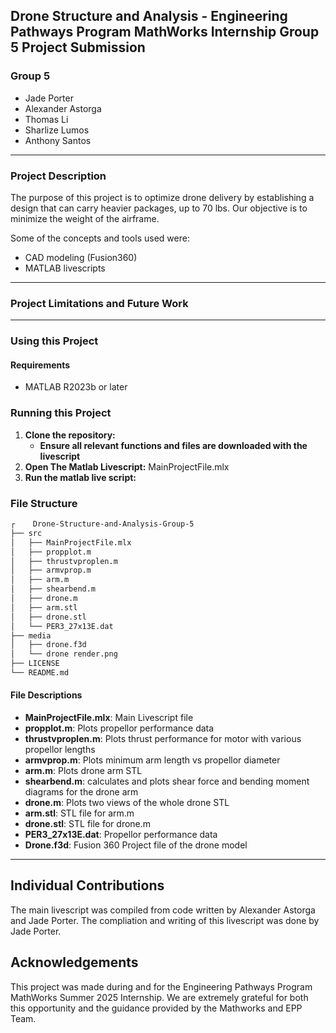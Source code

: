 ## Drone Structure and Analysis - Engineering Pathways Program MathWorks Internship Group 5 Project Submission
### Group 5
- Jade Porter
- Alexander Astorga
- Thomas Li
- Sharlize Lumos
- Anthony Santos
___
### Project Description
The purpose of this project is to optimize drone delivery by establishing a design that can carry heavier packages, up to 70 lbs. Our objective is to minimize the weight of the airframe.

Some of the concepts and tools used were:
- CAD modeling (Fusion360)
- MATLAB livescripts

___
### Project Limitations and Future Work

___
### Using this Project
#### Requirements
- MATLAB R2023b or later

### Running this Project
1. **Clone the repository:**
    - **Ensure all relevant functions and files are downloaded with the livescript**
2. **Open The Matlab Livescript:**
  MainProjectFile.mlx
3. **Run the matlab live script:**

### File Structure
```bash
┌    Drone-Structure-and-Analysis-Group-5
├── src
│   ├── MainProjectFile.mlx
│   ├── propplot.m
│   ├── thrustvproplen.m
│   ├── armvprop.m
│   ├── arm.m
│   ├── shearbend.m
│   ├── drone.m
│   ├── arm.stl
│   ├── drone.stl
│   └── PER3_27x13E.dat
├── media
│   ├── drone.f3d
│   └── drone render.png
├── LICENSE
└── README.md
```

#### File Descriptions   
   - **MainProjectFile.mlx**: Main Livescript file
   - **propplot.m**: Plots propellor performance data
   - **thrustvproplen.m**: Plots thrust performance for motor with various propellor lengths
   - **armvprop.m**: Plots minimum arm length vs propellor diameter
   - **arm.m**: Plots drone arm STL
   - **shearbend.m**: calculates and plots shear force and bending moment diagrams for the drone arm
   - **drone.m**: Plots two views of the whole drone STL
   - **arm.stl**: STL file for arm.m
   - **drone.stl**: STL file for drone.m
   - **PER3_27x13E.dat**: Propellor performance data
   - **Drone.f3d**: Fusion 360 Project file of the drone model
___

## Individual Contributions
The main livescript was compiled from code written by Alexander Astorga and Jade Porter. The compliation and writing of this livescript was done by Jade Porter.

## Acknowledgements
This project was made during and for the Engineering Pathways Program MathWorks Summer 2025 Internship.
We are extremely grateful for both this opportunity and the guidance provided by the Mathworks and EPP Team.
